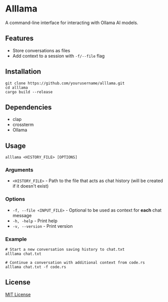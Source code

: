 # Alllama
A command-line interface for interacting with Ollama AI models.

## Features
- Store conversations as files
- Add context to a session with `-f/--file` flag

## Installation
```shell
git clone https://github.com/yourusername/alllama.git
cd alllama
cargo build --release
```

## Dependencies
- clap
- crossterm
- Ollama

## Usage
```shell
alllama <HISTORY_FILE> [OPTIONS]
```

### Arguments
- `<HISTORY_FILE>` - Path to the file that acts as chat history (will be created if it doesn't exist)

### Options
- `-f, --file <INPUT_FILE>` - Optional to be used as context for **each** chat message
- `-h, -help` - Print help
- `-v, --version` - Print version

### Example
```shell
# Start a new conversation saving history to chat.txt
alllama chat.txt

# Continue a conversation with additional context from code.rs
alllama chat.txt -f code.rs
```

## License
[MIT License](LICENSE)
